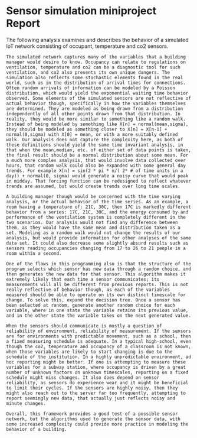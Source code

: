 # Sensor simulation miniproject Report
The following analysis examines and describes the behavior of a simulated IoT network consisting of occupant, temperature and co2 sensors.
	
	The simulated network captures many of the variables that a building manager would desire to know. Occupancy can relate to regulations on ventilation, temperature and co2 can be a diagnostic tool for such ventilation, and co2 also presents its own unique dangers. The simulation also reflects some stochastic elements found in the real world, such as in the distribution of arrival times for connections.  Often random arrivals of information can be modeled by a Poisson distribution, which would yield the exponential waiting time behavior observed. Some elements of the simulated sensors are not reflective of actual behavior though, specifically in how the variables themselves are determined. They are modeled as being drawn from a distribution independently of all other points drawn from that distribution. In reality, they would be more similar to something like a random walk. Instead of being modeled by something like X[n] = normal(mean,sigma), they should be modeled as something closer to X[n] = X[n-1] + normal(0,sigma) with X[0] = mean, or with a more suitably defined walk. Our analysis does not capture the complexity here, as both of these definitions should yield the same time invariant analysis, in that when the mean,median, etc. of either set of data points is taken, the final result should be a normal distribution about some mean. For a much more complex analysis, that would involve data collected over hours, that random walk could also be expanded with some general day trends. For example X[n] = sin(2 * pi * n/( 2* # of time units in a day)) + normal(0, sigma) would generate a noisy curve that would peak in midday. That forcing function can be redesigned to reflect whatever trends are assumed, but would create trends over long time scales.

	A building manager though would be concerned with the time varying analysis, or the actual behavior of the time series. As an example, a room having a temperature of: 21C, 30C, then 17C is markedly different behavior from a series: 17C, 21C, 30C, and the energy consumed by and performance of the ventilation system is completely different in the two scenarios. Our analysis would not find any difference between them, as they would have the same mean and distribution taken as a set. Modeling as a random walk would not change the results of our analysis, but would provide information for other analyses of the same data set. It could also decrease some slightly absurd results such as sensors reading occupancies changing from 17 to 26 to 21 people in a room within a second. 

	One of the flaws in this programming also is that the structure of the program selects which sensor has new data through a random choice, and then generates the new data for that sensor. This algorithm makes it extremely likely that each time a sensor communicates; its measurements will all be different from previous reports. This is not really reflective of behavior though, as each of the variables measured should be able to operate on its own distinct timescale for change. To solve this, expand the decision tree. Once a sensor has been selected at random, generate another random choice for each variable, where in one state the variable retains its previous value, and in the other state the variable takes on the next generated value.
	
	When the sensors should communicate is mostly a question of reliability of environment, reliability of measurement. If the sensors are for environments with predictable movement, such as a school, then a fixed measuring schedule is adequate. In a typical high-school, even though the co2, temperature and occupancy of a classroom is not known, when those variables are likely to start changing is due to the schedule of the institution. In a highly unpredictable environment, ad hoc reporting might be better. If one is attempting to measure these variables for a subway station, where occupancy is driven by a great number of unknown factors on unknown timescales, reporting on a fixed schedule might miss changes. It also does depend on sensor reliability, as sensors do experience wear and it might be beneficial to limit their cycles. If the sensors are highly noisy, then they might also reach out to the server far too frequently, attempting to report seemingly new data, that actually just reflects noisy and minute changes. 
	
	Overall, this framework provides a good test of a possible sensor network, but the algorithms used to generate the sensor data, with some increased complexity could provide more practice in modeling the behavior of a building.
